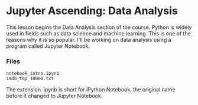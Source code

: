 # Jupyter Ascending: Data Analysis

This lesson begins the Data Analysis section of the course. Python is widely used in fields such as data science and machine learning. This is one of the reasons why it is so popular. I'll be working on data analysis using a program called Jupyter Notebook.

### Files

```
notebook_intro.ipynb
imdb_top_10000.txt 
````

The extension .ipynb is short for iPython Notebook, the original name before it changed to Jupyter Notebook. 
